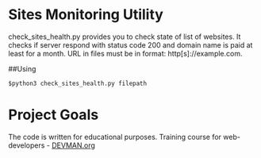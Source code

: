# Sites Monitoring Utility

check_sites_health.py provides you to check state of list of websites.
It checks if server respond with status code 200 and domain name is paid at least for a month.
URL in files must be in format: http[s]://example.com.

##Using 
    
    $python3 check_sites_health.py filepath
    


# Project Goals

The code is written for educational purposes. Training course for web-developers - [DEVMAN.org](https://devman.org)
